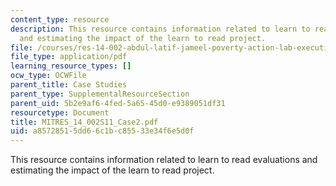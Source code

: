 ```yaml
---
content_type: resource
description: This resource contains information related to learn to read evaluations
  and estimating the impact of the learn to read project.
file: /courses/res-14-002-abdul-latif-jameel-poverty-action-lab-executive-training-evaluating-social-programs-2011-spring-2011/a85728515dd66c1bc85533e34f6e5d0f_MITRES_14_002S11_Case2.pdf
file_type: application/pdf
learning_resource_types: []
ocw_type: OCWFile
parent_title: Case Studies
parent_type: SupplementalResourceSection
parent_uid: 5b2e9af6-4fed-5a65-45d0-e9389051df31
resourcetype: Document
title: MITRES_14_002S11_Case2.pdf
uid: a8572851-5dd6-6c1b-c855-33e34f6e5d0f
---
```

This resource contains information related to learn to read evaluations and estimating the impact of the learn to read project.

